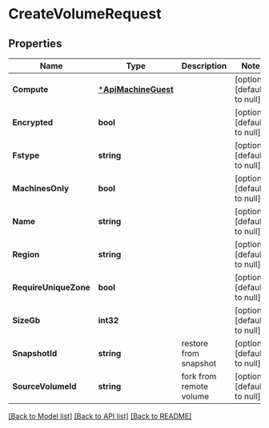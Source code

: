 # CreateVolumeRequest

## Properties
Name | Type | Description | Notes
------------ | ------------- | ------------- | -------------
**Compute** | [***ApiMachineGuest**](api.MachineGuest.md) |  | [optional] [default to null]
**Encrypted** | **bool** |  | [optional] [default to null]
**Fstype** | **string** |  | [optional] [default to null]
**MachinesOnly** | **bool** |  | [optional] [default to null]
**Name** | **string** |  | [optional] [default to null]
**Region** | **string** |  | [optional] [default to null]
**RequireUniqueZone** | **bool** |  | [optional] [default to null]
**SizeGb** | **int32** |  | [optional] [default to null]
**SnapshotId** | **string** | restore from snapshot | [optional] [default to null]
**SourceVolumeId** | **string** | fork from remote volume | [optional] [default to null]

[[Back to Model list]](../README.md#documentation-for-models) [[Back to API list]](../README.md#documentation-for-api-endpoints) [[Back to README]](../README.md)

